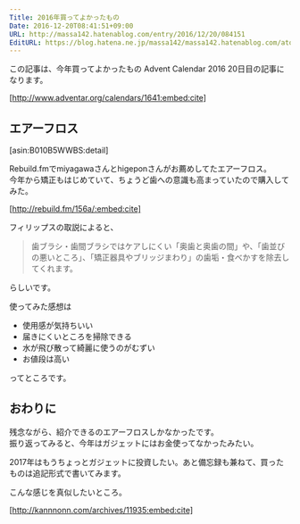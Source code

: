 ```yaml
---
Title: 2016年買ってよかったもの
Date: 2016-12-20T08:41:51+09:00
URL: http://massa142.hatenablog.com/entry/2016/12/20/084151
EditURL: https://blog.hatena.ne.jp/massa142/massa142.hatenablog.com/atom/entry/10328749687199989538
---
```


この記事は、今年買ってよかったもの Advent Calendar 2016 20日目の記事になります。

[http://www.adventar.org/calendars/1641:embed:cite]

## エアーフロス

[asin:B010B5WWBS:detail]

Rebuild.fmでmiyagawaさんとhigeponさんがお薦めしてたエアーフロス。  
今年から矯正もはじめていて、ちょうど歯への意識も高まっていたので購入してみた。

[http://rebuild.fm/156a/:embed:cite]

フィリップスの取説によると、

> 歯ブラシ・歯間ブラシではケアしにくい「奥歯と奥歯の間」や、「歯並びの悪いところ」、「矯正器具やブリッジまわり」の歯垢・食べかすを除去してくれます。

らしいです。

使ってみた感想は

+ 使用感が気持ちいい
+ 届きにくいところを掃除できる
+ 水が飛び散って綺麗に使うのがむずい
+ お値段は高い

ってところです。

## おわりに

残念ながら、紹介できるのエアーフロスしかなかったです。  
振り返ってみると、今年はガジェットにはお金使ってなかったみたい。

2017年はもうちょっとガジェットに投資したい。あと備忘録も兼ねて、買ったものは追記形式で書いてみます。

こんな感じを真似したいところ。

[http://kannnonn.com/archives/11935:embed:cite]

